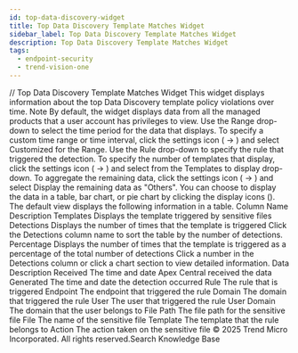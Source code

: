 ```yaml
---
id: top-data-discovery-widget
title: Top Data Discovery Template Matches Widget
sidebar_label: Top Data Discovery Template Matches Widget
description: Top Data Discovery Template Matches Widget
tags:
  - endpoint-security
  - trend-vision-one
---
```


/*<![CDATA[*/ $('#title').html($('meta[name=map-description]').attr('content')); /*]]>*/ Top Data Discovery Template Matches Widget This widget displays information about the top Data Discovery template policy violations over time. Note By default, the widget displays data from all the managed products that a user account has privileges to view. Use the Range drop-down to select the time period for the data that displays. To specify a custom time range or time interval, click the settings icon ( → ) and select Customized for the Range. Use the Rule drop-down to specify the rule that triggered the detection. To specify the number of templates that display, click the settings icon ( → ) and select from the Templates to display drop-down. To aggregate the remaining data, click the settings icon ( → ) and select Display the remaining data as "Others". You can choose to display the data in a table, bar chart, or pie chart by clicking the display icons (). The default view displays the following information in a table. Column Name Description Templates Displays the template triggered by sensitive files Detections Displays the number of times that the template is triggered Click the Detections column name to sort the table by the number of detections. Percentage Displays the number of times that the template is triggered as a percentage of the total number of detections Click a number in the Detections column or click a chart section to view detailed information. Data Description Received The time and date Apex Central received the data Generated The time and date the detection occurred Rule The rule that is triggered Endpoint The endpoint that triggered the rule Domain The domain that triggered the rule User The user that triggered the rule User Domain The domain that the user belongs to File Path The file path for the sensitive file File The name of the sensitive file Template The template that the rule belongs to Action The action taken on the sensitive file © 2025 Trend Micro Incorporated. All rights reserved.Search Knowledge Base